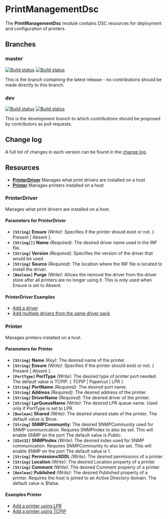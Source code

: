 # PrintManagementDsc

The **PrintManagementDsc** module contains DSC resources for deployment and configuration of printers.

## Branches

### master

[![Build status](https://ci.appveyor.com/api/projects/status/c4ivagrj7kmb2wpq/branch/master?svg=true)](https://ci.appveyor.com/project/limiteddenial/printmanagementdsc/branch/master)
[![Build status](https://codecov.io/gh/limiteddenial/printmanagementdsc/branch/master/graph/badge.svg)](https://codecov.io/gh/limiteddenial/printmanagementdsc/branch/master/graph/badge.svg)

This is the branch containing the latest release - no contributions should be made directly to this branch.

### dev

[![Build status](https://ci.appveyor.com/api/projects/status/c4ivagrj7kmb2wpq/branch/dev?svg=true)](https://ci.appveyor.com/project/limiteddenial/printmanagementdsc/branch/dev)
[![Build status](https://codecov.io/gh/limiteddenial/printmanagementdsc/branch/dev/graph/badge.svg)](https://codecov.io/gh/limiteddenial/printmanagementdsc/branch/dev/graph/badge.svg)

This is the development branch to which contributions should be proposed by contributors as pull requests.

## Change log

A full list of changes in each version can be found in the [change log](CHANGELOG.md).

## Resources

* [**PrinterDriver**](#printerDriver) Manages what print drivers are installed on a host
* [**Printer**](#printer) Manages printers installed on a host

### PrinterDriver

Manages what print drivers are installed on a host.

#### Parameters for PrinterDriver

* **`[String]` Ensure** _(Write)_: Specifies if the printer should exist or not.  { Present | Absent }.
* **`[String[]]` Name** _(Required)_: The desired driver name used in the INF file.
* **`[String]` Version** _(Required)_: Specifies the version of the driver that would be used.
* **`[String]` Source** _(Required)_: The location where the INF file is located to install the driver.
* **`[Boolean]` Purge** _(Write)_: Allows the removal the driver from the driver store after all printers are no longer using it. This is only used when Ensure is set to Absent.

#### PrinterDriver Examples

* [Add a driver](Examples/PrinterDriver_AddDriver_Config.ps1)
* [Add multiple drivers from the same driver pack](Examples/PrinterDriver_AddMultipleDrivers_Config.ps1)

### Printer

Manages printers installed on a host.

#### Parameters for Printer

* **`[String]` Name** _(Key)_: The desired name of the printer.
* **`[String]` Ensure** _(Write)_: Specifies if the printer should exist or not.  { Present | Absent }.
* **`[PortType]` PortType** _(Write)_: The desired type of printer port needed.
    The default value is TCPIP. { *TCPIP* | Papercut | LPR }
* **`[String]` PortName** _(Required)_: The desired port name.
* **`[String]` Address** _(Required)_: The desired address of the printer.
* **`[String]` DriverName** _(Required)_: The desired driver of the printer.
* **`[String]` LprQueueName** _(Write)_: The desired LPR queue name. Used only if PortType is set to LPR.
* **`[Boolean]` Shared** _(Write)_: The desired shared state of the printer.
    The default value is $true.
* **`[String]` SNMPCommunity**: The desired SNMPCommunity used for SNMP communication. Requires SNMPIndex to also be set. This will enable SNMP on the port
    The default value is _Public_.
* **`[UInt32]` SNMPIndex** _(Write)_: The desired index used for SNMP communication. Requires SNMPCommunity to also be set. This will enable SNMP on the port
    The default value is 1.
* **`[String]` PermissionsSDDL** _(Write)_: The desired permissions of a printer
* **`[String]` Location** _(Write)_: The desired Location property of a printer
* **`[String]` Comment** _(Write)_: The desired Comment property of a printer
* **`[Boolean]` Published** _(Write)_: The desired Published property of a printer. Requires the host is joined to an Active Directory domain. The default value is $false.

#### Examples Printer

* [Add a printer using LPR](Examples/Printer_AddLPRPrinter_Config.ps1)
* [Add a printer using TCPIP](Examples/Printer_AddTCPIPPrinter_Config.ps1)
